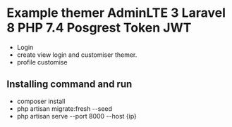# Example themer AdminLTE 3 Laravel 8 PHP 7.4 Posgrest Token JWT
* Login
* create view login and customiser themer.
* profile customise
## Installing command and run
* composer install
* php artisan migrate:fresh --seed
* php artisan serve --port 8000 --host {ip}
